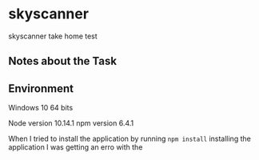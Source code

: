 # skyscanner
skyscanner take home test

## Notes about the Task

## Environment

Windows 10 64 bits

Node version 10.14.1
npm version 6.4.1

When I tried to install the application by running `npm install` installing the application I was getting an erro with the